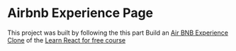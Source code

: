 # Airbnb Experience Page

This project was built by following the this part Build an [Air BNB Experience Clone](https://scrimba.com/playlist/pqQgrcN) of the [Learn React for free course](https://scrimba.com/learn/learnreact)
